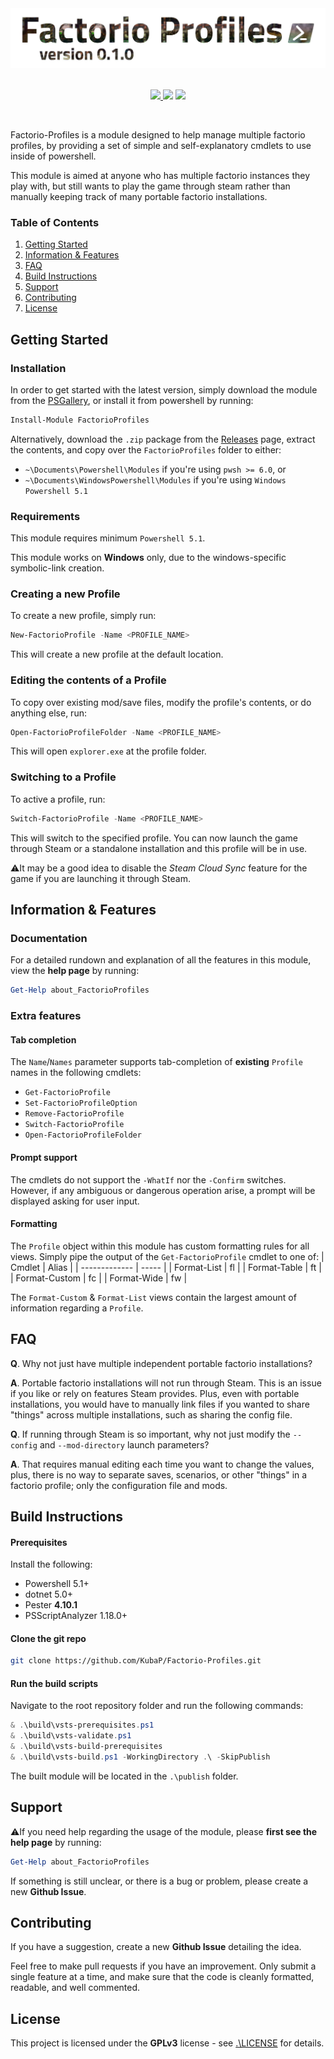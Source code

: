 <picture align="center">
    <source srcset="img/logo_dark.jpg" media="(prefers-color-scheme: dark)">
    <img width="auto" src="img/logo.jpg">
</picture>

<br>
<br>

<p align="center">
<a href="https://www.powershellgallery.com/packages/FactorioProfiles">
    <img src="https://img.shields.io/powershellgallery/v/FactorioProfiles?logo=powershell&logoColor=white">
</a>
<img src="https://img.shields.io/powershellgallery/p/FactorioProfiles">
<a href="./LICENSE">
    <img src="https://img.shields.io/badge/license-GPLv3-blue">
</a>
</p>

<br>

Factorio-Profiles is a module designed to help manage multiple factorio profiles, by providing a set of simple and self-explanatory cmdlets to use inside of powershell.

This module is aimed at anyone who has multiple factorio instances they play with, but still wants to play the game through steam rather than manually keeping track of many portable factorio installations.

### Table of Contents
1. [Getting Started](#getting-started)
2. [Information & Features](#information--features)
3. [FAQ](#faq)
4. [Build Instructions](#build-instructions)
5. [Support](#support)
6. [Contributing](#contributing)
7. [License](#license)

## Getting Started
### Installation
In order to get started with the latest version, simply download the module from the [PSGallery](https://www.powershellgallery.com/packages/FactorioProfiles), or install it from powershell by running:
```powershell
Install-Module FactorioProfiles
```
Alternatively, download the `.zip` package from the [Releases](https://github.com/KubaP/Factorio-Profiles/releases) page, extract the contents, and copy over the `FactorioProfiles` folder to either:
- `~\Documents\Powershell\Modules` if you're using `pwsh >= 6.0`, or
- `~\Documents\WindowsPowershell\Modules` if you're using `Windows Powershell 5.1`

### Requirements
This module requires minimum `Powershell 5.1`.

This module works on **Windows** only, due to the windows-specific symbolic-link creation.

### Creating a new Profile
To create a new profile, simply run:
```powershell
New-FactorioProfile -Name <PROFILE_NAME>
```
This will create a new profile at the default location.

### Editing the contents of a Profile
To copy over existing mod/save files, modify the profile's contents, or do anything else, run:
```powershell
Open-FactorioProfileFolder -Name <PROFILE_NAME>
```
This will open `explorer.exe` at the profile folder.

### Switching to a Profile
To active a profile, run:
```powershell
Switch-FactorioProfile -Name <PROFILE_NAME>
```
This will switch to the specified profile. You can now launch the game through Steam or a standalone installation and this profile will be in use.

⚠It may be a good idea to disable the *Steam Cloud Sync* feature for the game if you are launching it through Steam.


## Information & Features
### Documentation
For a detailed rundown and explanation of all the features in this module, view the **help page** by running:
```powershell
Get-Help about_FactorioProfiles
```
<!-- For detailed help about a specific cmdlet, run:
```powershell
Get-Help <COMMAND NAME> -Full
``` -->

### Extra features

#### Tab completion
The `Name`/`Names` parameter supports tab-completion of **existing** `Profile` names in the following cmdlets:
- `Get-FactorioProfile`
- `Set-FactorioProfileOption`
- `Remove-FactorioProfile`
- `Switch-FactorioProfile`
- `Open-FactorioProfileFolder`

#### Prompt support
The cmdlets do not support the `-WhatIf` nor the `-Confirm` switches. However, if any ambiguous or dangerous operation arise, a prompt will be displayed asking for user input.

#### Formatting
The `Profile` object within this module has custom formatting rules for all views. Simply pipe the output of the `Get-FactorioProfile` cmdlet to one of:
| Cmdlet        | Alias |
| ------------- | ----- |
| Format-List   | fl    |
| Format-Table  | ft    |
| Format-Custom | fc    |
| Format-Wide   | fw    |

The `Format-Custom` & `Format-List` views contain the largest amount of information regarding a `Profile`.

## FAQ
**Q**. Why not just have multiple independent portable factorio installations?

**A**. Portable factorio installations will not run through Steam. This is an issue if you like or rely on features Steam provides. Plus, even with portable installations, you would have to manually link files if you wanted to share "things" across multiple installations, such as sharing the config file.

**Q**. If running through Steam is so important, why not just modify the `--config` and `--mod-directory` launch parameters?

**A**. That requires manual editing each time you want to change the values, plus, there is no way to separate saves, scenarios, or other "things" in a factorio profile; only the configuration file and mods.

## Build Instructions
#### Prerequisites
Install the following:
- Powershell 5.1+
- dotnet 5.0+
- Pester **4.10.1**
- PSScriptAnalyzer 1.18.0+

#### Clone the git repo
```bash
git clone https://github.com/KubaP/Factorio-Profiles.git
```

#### Run the build scripts
Navigate to the root repository folder and run the following commands:
```powershell
& .\build\vsts-prerequisites.ps1
& .\build\vsts-validate.ps1
& .\build\vsts-build-prerequisites
& .\build\vsts-build.ps1 -WorkingDirectory .\ -SkipPublish
```
The built module will be located in the `.\publish` folder.

## Support
⚠If you need help regarding the usage of the module, please **first see the help page** by running:
```powershell
Get-Help about_FactorioProfiles
```

If something is still unclear, or there is a bug or problem, please create a new **Github Issue**.

## Contributing
If you have a suggestion, create a new **Github Issue** detailing the idea.

Feel free to make pull requests if you have an improvement. Only submit a single feature at a time, and make sure that the code is cleanly formatted, readable, and well commented.

## License 
This project is licensed under the **GPLv3** license - see [.\LICENSE](./LICENSE) for details.
